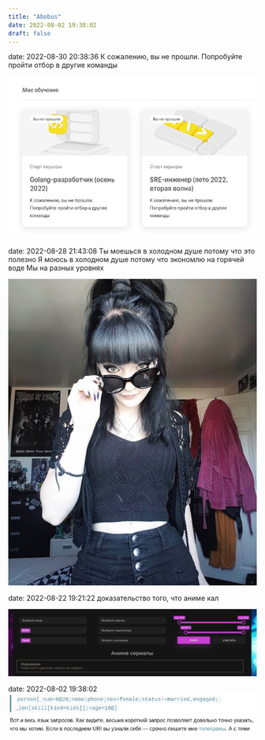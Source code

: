 ```yaml
---
title: "Abobus"
date: 2022-08-02 19:38:02
draft: false
---
```


date: 2022-08-30 20:38:36
К сожалению, вы не прошли. Попробуйте пройти отбор в другие команды

![](/img/vk/jk_gNBAwniE.jpg)

date: 2022-08-28 21:43:08
Ты моешься в холодном душе потому что это полезно
Я моюсь в холодном душе потому что экономлю на горячей воде
Мы на разных уровнях

![](/img/vk/CmN3HeSz-aE.jpg)

date: 2022-08-22 19:21:22
доказательство того, что аниме кал

![](/img/vk/K1XNoPAigPk.jpg)

date: 2022-08-02 19:38:02
![](/img/vk/sqy9ocfktBc.jpg)
